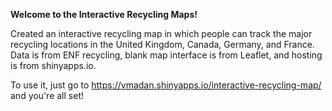 **Welcome to the Interactive Recycling Maps!**

Created an interactive recycling map in which people can track the major recycling locations in the United Kingdom, Canada, Germany, and France. Data is from ENF recycling, blank map interface is from Leaflet, and hosting is from shinyapps.io.


To use it, just go to https://vmadan.shinyapps.io/interactive-recycling-map/ and you're all set!
